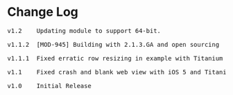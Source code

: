 # Change Log
<pre>
v1.2 	Updating module to support 64-bit.

v1.1.2  [MOD-945] Building with 2.1.3.GA and open sourcing
	
v1.1.1	Fixed erratic row resizing in example with Titanium Mobile 2.0.1 and displayed loading while parent view is refreshing [MOD-626]

v1.1	Fixed crash and blank web view with iOS 5 and Titanium SDK 1.8.0.1 and higher [MOD-414]

v1.0    Initial Release
